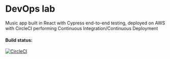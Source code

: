 # DevOps lab

Music app built in React with Cypress end-to-end testing, deployed on AWS with CircleCI performing Continuous Integration/Continuous Deployment

#### Build status:
[![CircleCI](https://circleci.com/gh/pjwmascall/devops-cloud-CI-CD-lab.svg?style=svg&circle-token=3f6211499f3a2da4d3a708e42f12c9c396d4b996)](https://app.circleci.com/pipelines/github/pjwmascall/devops-cloud-CI-CD-lab)
